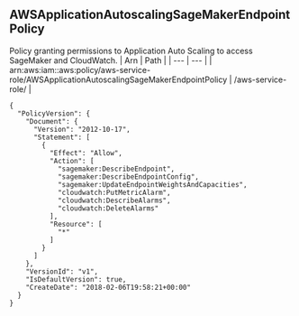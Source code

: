 
## AWSApplicationAutoscalingSageMakerEndpointPolicy
Policy granting permissions to Application Auto Scaling to access SageMaker and CloudWatch.
| Arn | Path |
| --- | --- |
| arn:aws:iam::aws:policy/aws-service-role/AWSApplicationAutoscalingSageMakerEndpointPolicy | /aws-service-role/ |
```
{
  "PolicyVersion": {
    "Document": {
      "Version": "2012-10-17",
      "Statement": [
        {
          "Effect": "Allow",
          "Action": [
            "sagemaker:DescribeEndpoint",
            "sagemaker:DescribeEndpointConfig",
            "sagemaker:UpdateEndpointWeightsAndCapacities",
            "cloudwatch:PutMetricAlarm",
            "cloudwatch:DescribeAlarms",
            "cloudwatch:DeleteAlarms"
          ],
          "Resource": [
            "*"
          ]
        }
      ]
    },
    "VersionId": "v1",
    "IsDefaultVersion": true,
    "CreateDate": "2018-02-06T19:58:21+00:00"
  }
}
```
